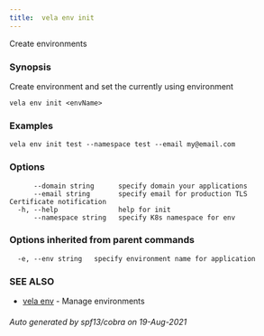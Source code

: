 ```yaml
---
title:  vela env init
---
```


Create environments

### Synopsis

Create environment and set the currently using environment

```
vela env init <envName>
```

### Examples

```
vela env init test --namespace test --email my@email.com
```

### Options

```
      --domain string      specify domain your applications
      --email string       specify email for production TLS Certificate notification
  -h, --help               help for init
      --namespace string   specify K8s namespace for env
```

### Options inherited from parent commands

```
  -e, --env string   specify environment name for application
```

### SEE ALSO

* [vela env](vela_env.md)	 - Manage environments

###### Auto generated by spf13/cobra on 19-Aug-2021
